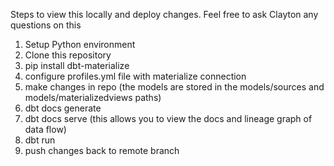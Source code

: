 Steps to view this locally and deploy changes. Feel free to ask Clayton any questions on this

1. Setup Python environment
2. Clone this repository
3. pip install dbt-materialize
4. configure profiles.yml file with materialize connection
5. make changes in repo (the models are stored in the models/sources and models/materializedviews paths)
6. dbt docs generate
7. dbt docs serve (this allows you to view the docs and lineage graph of data flow)
8. dbt run
9. push changes back to remote branch
